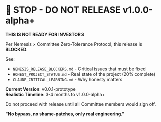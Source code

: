 # 🛑 STOP - DO NOT RELEASE v1.0.0-alpha+

**THIS IS NOT READY FOR INVESTORS**

Per Nemesis × Committee Zero-Tolerance Protocol, this release is **BLOCKED**.

See:
- `NEMESIS_RELEASE_BLOCKERS.md` - Critical issues that must be fixed
- `HONEST_PROJECT_STATUS.md` - Real state of the project (20% complete)
- `CLAUDE_CRITICAL_LEARNING.md` - Why honesty matters

**Current Version**: v0.0.1-prototype  
**Realistic Timeline**: 3-4 months to v1.0.0-alpha+

Do not proceed with release until all Committee members would sign off.

**"No bypass, no shame-patches, only real engineering."**